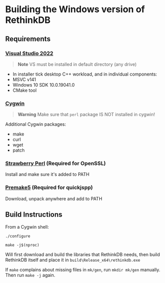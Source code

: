 # Building the Windows version of RethinkDB

## Requirements

### [Visual Studio 2022](https://visualstudio.microsoft.com/vs)
> **Note**
> VS must be installed in default directory (any drive)

* In installer tick desktop C++ workload, and in individual components:
* MSVC v141
* Windows 10 SDK 10.0.19041.0
* CMake tool

### [Cygwin](https://cygwin.com/install.html)
> **Warning**
> Make sure that `perl` package IS NOT installed in cygwin!

Additional Cygwin packages:
* make
* curl
* wget
* patch

### [Strawberry Perl](https://strawberryperl.com/) (Required for OpenSSL)
Install and make sure it's added to PATH

### [Premake5](https://premake.github.io/download/) (Required for quickjspp)
Download, unpack anywhere and add to PATH

## Build Instructions

From a Cygwin shell:

```
./configure

make -j$(nproc)
```

Will first download and build the libraries that RethinkDB needs, then
build RethinkDB itself and place it in `build\Release_x64\rethinkdb.exe`

If `make` complains about missing files in `mk/gen`, run `mkdir mk/gen` manually.
Then run `make -j` again.
